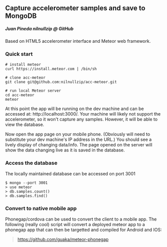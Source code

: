 Capture accelerometer samples and save to MongoDB
-------------------------------------------------
##### Juan Pineda nilnullzip @ GitHub

Based on HTML5 accelerometer interface and Meteor web framework.

### Quick start

    # install meteor
    curl https://install.meteor.com | /bin/sh
    
    # clone acc-meteor
    git clone git@github.com:nilnullzip/acc-meteor.git
    
    # run local Meteor server
    cd acc-meteor
    meteor

At this point the app will be running on the dev machine and can be accessed at: http://localhost:3000/. Your machine will likely not support the accelerometer, so it won't capture any samples. However, it will be able to view the database.

Now open the app page on your mobile phone. (Obviously will need to substitute your dev machine's IP address in the URL.) You should see a lively display of changing data/info. The page opened on the server will show the data changing live as it is saved in the database.

### Access the database

The locally maintained database can be accessed on port 3001

    $ mongo --port 3001
    > use meteor
    > db.samples.count()
    > db.samples.find()

### Convert to native mobile app

Phonegap/cordova can be used to convert the client to a mobile app. The following (really cool) script will convert a deployed meteor app to a phonegap app that can then be targetted and compiled for Android and IOS:

> https://github.com/guaka/meteor-phonegap
